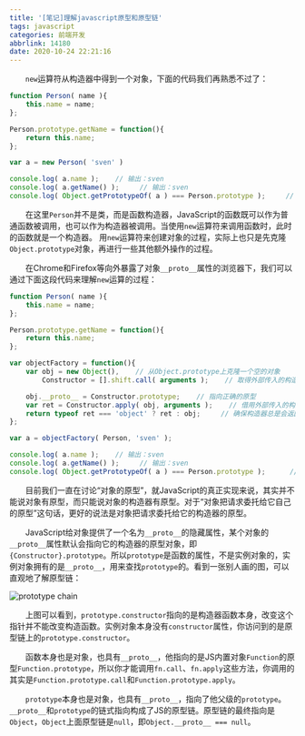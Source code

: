 ```yaml
---
title: '[笔记]理解javascript原型和原型链'
tags: javascript
categories: 前端开发
abbrlink: 14180
date: 2020-10-24 22:21:16
---
```


&emsp;&emsp;`new`运算符从构造器中得到一个对象，下面的代码我们再熟悉不过了：
```javascript
function Person( name ){
    this.name = name;
};

Person.prototype.getName = function(){
    return this.name;
};

var a = new Person( 'sven' )

console.log( a.name );    // 输出：sven
console.log( a.getName() );     // 输出：sven
console.log( Object.getPrototypeOf( a ) === Person.prototype );     // 输出：true
```

&emsp;&emsp;在这里`Person`并不是类，而是函数构造器，JavaScript的函数既可以作为普通函数被调用，也可以作为构造器被调用。当使用`new`运算符来调用函数时，此时的函数就是一个构造器。 用`new`运算符来创建对象的过程，实际上也只是先克隆`Object.prototype`对象，再进行一些其他额外操作的过程。

&emsp;&emsp;在Chrome和Firefox等向外暴露了对象`__proto__`属性的浏览器下，我们可以通过下面这段代码来理解`new`运算的过程：
```javascript
function Person( name ){
    this.name = name;
};

Person.prototype.getName = function(){
    return this.name;
};

var objectFactory = function(){
    var obj = new Object(),    // 从Object.prototype上克隆一个空的对象
        Constructor = [].shift.call( arguments );    // 取得外部传入的构造器，此例是Person

    obj.__proto__ = Constructor.prototype;    // 指向正确的原型
    var ret = Constructor.apply( obj, arguments );    // 借用外部传入的构造器给obj设置属性
    return typeof ret === 'object' ? ret : obj;     // 确保构造器总是会返回一个对象
};

var a = objectFactory( Person, 'sven' );

console.log( a.name );    // 输出：sven
console.log( a.getName() );     // 输出：sven
console.log( Object.getPrototypeOf( a ) === Person.prototype );      // 输出：true
```

&emsp;&emsp;目前我们一直在讨论“对象的原型”，就JavaScript的真正实现来说，其实并不能说对象有原型，而只能说对象的构造器有原型。对于“对象把请求委托给它自己的原型”这句话，更好的说法是对象把请求委托给它的构造器的原型。

&emsp;&emsp;JavaScript给对象提供了一个名为`__proto__`的隐藏属性，某个对象的`__proto__`属性默认会指向它的构造器的原型对象，即`{Constructor}.prototype`。所以`prototype`是函数的属性，不是实例对象的，实例对象拥有的是`__proto__`，用来查找`prototype`的。看到一张别人画的图，可以直观地了解原型链：

![prototype chain](https://images20200326.oss-cn-hangzhou.aliyuncs.com/blog/prototype_chain.jpeg)

&emsp;&emsp;上图可以看到，`prototype.constructor`指向的是构造器函数本身，改变这个指针并不能改变构造函数。实例对象本身没有`constructor`属性，你访问到的是原型链上的`prototype.constructor`。

&emsp;&emsp;函数本身也是对象，也具有`__proto__`，他指向的是JS内置对象`Function`的原型`Function.prototype`，所以你才能调用`fn.call`、`fn.apply`这些方法，你调用的其实是`Function.prototype.call`和`Function.prototype.apply`。

&emsp;&emsp;`prototype`本身也是对象，也具有`__proto__`，指向了他父级的`prototype`。`__proto__`和`prototype`的链式指向构成了JS的原型链。原型链的最终指向是`Object`，`Object`上面原型链是`null`，即`Object.__proto__ === null`。

